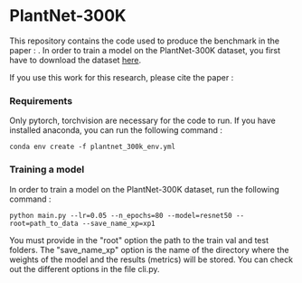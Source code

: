 # PlantNet-300K

This repository contains the code used to produce the benchmark in the paper : .
In order to train a model on the PlantNet-300K dataset, you first have to download the dataset [here](https://doi.org/10.5281/zenodo.4726653).

If you use this work for this research, please cite the paper :

### Requirements

Only pytorch, torchvision are necessary for the code to run. 
If you have installed anaconda, you can run the following command :

```conda env create -f plantnet_300k_env.yml```

### Training a model

In order to train a model on the PlantNet-300K dataset, run the following command :

```python main.py --lr=0.05 --n_epochs=80 --model=resnet50 --root=path_to_data --save_name_xp=xp1```

 You must provide in the "root" option the path to the train val and test folders. 
 The "save_name_xp" option is the name of the directory where the weights of the model and the results (metrics) will be stored.
 You can check out the different options in the file cli.py.